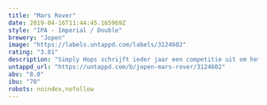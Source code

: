 ```yaml
---
title: "Mars Rover"
date: 2019-04-16T11:44:45.165969Z
style: "IPA - Imperial / Double"
brewery: "Jopen"
image: "https://labels.untappd.com/labels/3124602"
rating: "3.81"
description: "Simply Hops schrijft ieder jaar een competitie uit om het mooiste bier te maken met een underdog hop. Aan craft bierbrouwers de taak om het te verwerken in een mooi bier. De ‘underdog’ onder de hopsoorten, Comet, speelt de hoofdrol in dit bier. Verder hebben we aan de DIPA rood fruit toegevoegd. Tonen van perzik, citrus en rood fruit met een stevige moutbasis."
untappd_url: "https://untappd.com/b/jopen-mars-rover/3124602"
abv: "8.0"
ibu: "70"
robots: noindex,nofollow
---
```

